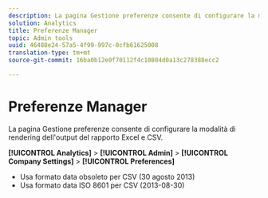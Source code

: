 ```yaml
---
description: La pagina Gestione preferenze consente di configurare la modalità di rendering dell'output del rapporto Excel e CSV.
solution: Analytics
title: Preferenze Manager
topic: Admin tools
uuid: 46488e24-57a5-4f99-997c-0cfb61625008
translation-type: tm+mt
source-git-commit: 16ba0b12e0f70112f4c10804d0a13c278388ecc2

---
```



# Preferenze Manager

La pagina Gestione preferenze consente di configurare la modalità di rendering dell'output del rapporto Excel e CSV.

**[!UICONTROL Analytics]** &gt; **[!UICONTROL Admin]** &gt; **[!UICONTROL Company Settings]** &gt; **[!UICONTROL Preferences]**

* Usa formato data obsoleto per CSV (30 agosto 2013)
* Usa formato data ISO 8601 per CSV (2013-08-30)

